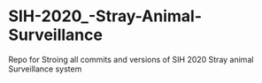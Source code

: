 # SIH-2020_-Stray-Animal-Surveillance
Repo for Stroing all commits and versions of SIH 2020 Stray animal Surveillance system
